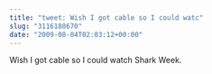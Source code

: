 ```yaml
---
title: "tweet: Wish I got cable so I could watc"
slug: "3116188670"
date: "2009-08-04T02:03:12+00:00"
---
```

Wish I got cable so I could watch Shark Week.